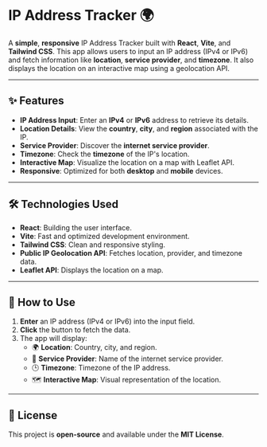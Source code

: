 
# IP Address Tracker 🌍

A **simple**, **responsive** IP Address Tracker built with **React**, **Vite**, and **Tailwind CSS**. This app allows users to input an IP address (IPv4 or IPv6) and fetch information like **location**, **service provider**, and **timezone**. It also displays the location on an interactive map using a geolocation API.

---

## ✨ Features
- **IP Address Input**: Enter an **IPv4** or **IPv6** address to retrieve its details.
- **Location Details**: View the **country**, **city**, and **region** associated with the IP.
- **Service Provider**: Discover the **internet service provider**.
- **Timezone**: Check the **timezone** of the IP's location.
- **Interactive Map**: Visualize the location on a map with Leaflet API.
- **Responsive**: Optimized for both **desktop** and **mobile** devices.

---

## 🛠 Technologies Used
- **React**: Building the user interface.
- **Vite**: Fast and optimized development environment.
- **Tailwind CSS**: Clean and responsive styling.
- **Public IP Geolocation API**: Fetches location, provider, and timezone data.
- **Leaflet API**: Displays the location on a map.

---

## 🚀 How to Use
1. **Enter** an IP address (IPv4 or IPv6) into the input field.
2. **Click** the button to fetch the data.
3. The app will display:
   - 🌍 **Location**: Country, city, and region.
   - 📶 **Service Provider**: Name of the internet service provider.
   - 🕒 **Timezone**: Timezone of the IP address.
   - 🗺️ **Interactive Map**: Visual representation of the location.

---

## 📝 License

This project is **open-source** and available under the **MIT License**.
